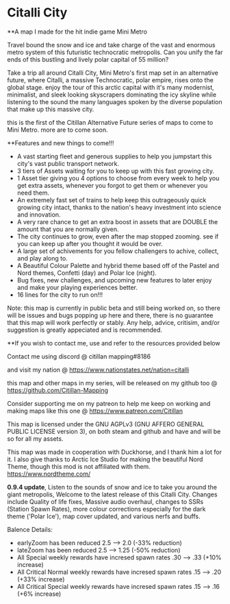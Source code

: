 # Citalli City
**A map I made for the hit indie game Mini Metro

Travel bound the snow and ice and take charge of the vast and enormous metro system of this futuristic technocratic metropolis. Can you unify the far ends of this bustling and lively polar capital of 55 million?

Take a trip all around Citalli City, Mini Metro's first map set in an alternative future, where Citalli, a massive Technocratic, polar empire, rises onto the global stage. enjoy the tour of this arctic capital with it's many modernist, minimalist, and sleek looking skyscrapers dominating the icy skyline while listening to the sound the many languages spoken by the diverse population that make up this massive city.

this is the first of the Citillan Alternative Future series of maps to come to Mini Metro. more are to come soon.



**Features and new things to come!!!

* A vast starting fleet and generous supplies to help you jumpstart this city's vast public transport network.
* 3 tiers of Assets waiting for you to keep up with this fast growing city.
* 1 Asset tier giving you 4 options to choose from every week to help you get extra assets, whenever you forgot to get them or whenever you need them.
* An extremely fast set of trains to help keep this outrageously quick growing city intact, thanks to the nation's heavy investment into science and innovation.
* A very rare chance to get an extra boost in assets that are DOUBLE the amount that you are normally given.
* The city continues to grow, even after the map stopped zooming. see if you can keep up after you thought it would be over.
* A large set of achivements for you fellow challengers to achive, collect, and play along to.
* A Beautiful Colour Palette and hybrid theme based off of the Pastel and Nord themes, Confetti (day) and Polar Ice (night).
* Bug fixes, new challenges, and upcoming new features to later enjoy and make your playing experiences better.
* 16 lines for the city to run on!!!

Note: this map is currently in public beta and still being worked on, so there will be issues and bugs popping up here and there, there is no guarantee that this map will work perfectly or stably. Any help, advice, critisim, and/or suggestion is greatly appeciated and is recommended.



**If you wish to contact me, use and refer to the resources provided below

Contact me using discord @
citillan mapping#8186

and visit my nation @
https://www.nationstates.net/nation=citalli

this map and other maps in my series, will be released on my github too @
https://github.com/Citillan-Mapping

Consider supporting me on my patreon to help me keep on working and making maps like this one @ https://www.patreon.com/Citillan

This map is licensed under the GNU AGPLv3 (GNU AFFERO GENERAL PUBLIC LICENSE version 3), on both steam and github and have and will be so for all my assets.

This map was made in cooperation with Duckhorse, and I thank him a lot for it.
I also give thanks to Arctic Ice Studio for making the beautiful Nord Theme, though this mod is not affiliated with them. https://www.nordtheme.com/

**0.9.4 update**, Listen to the sounds of snow and ice to take you around the giant metropolis, Welcome to the latest release of this Citalli City. Changes include Quality of life fixes, Massive audio overhaul, changes to SSRs (Station Spawn Rates), more colour corrections especially for the dark theme ('Polar Ice'), map cover updated, and various nerfs and buffs.

Balence Details:

- earlyZoom has been reduced 2.5 --> 2.0 (-33% reduction)
- lateZoom has been reduced 2.5 --> 1.25 (-50% reduction)
- All Special weekly rewards have incresed spawn rates .30 --> .33 (+10% increase)
- All Critical Normal weekly rewards have incresed spawn rates .15 --> .20 (+33% increase)
- All Critical Special weekly rewards have incresed spawn rates .15 --> .16 (+6% increase)
